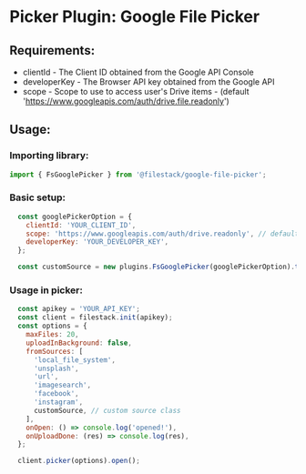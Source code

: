 # Picker Plugin: Google File Picker

## Requirements:

- clientId - The Client ID obtained from the Google API Console
- developerKey - The Browser API key obtained from the Google API 
- scope - Scope to use to access user's Drive items - (default 'https://www.googleapis.com/auth/drive.file.readonly')



## Usage: 

### Importing library:
```js
import { FsGooglePicker } from '@filestack/google-file-picker';

```

### Basic setup: 
```js 
  const googlePickerOption = {
    clientId: 'YOUR_CLIENT_ID',
    scope: 'https://www.googleapis.com/auth/drive.readonly', // default
    developerKey: 'YOUR_DEVELOPER_KEY',
  };

  const customSource = new plugins.FsGooglePicker(googlePickerOption).toSource();
```

### Usage in picker: 
```js
  const apikey = 'YOUR_API_KEY';
  const client = filestack.init(apikey);
  const options = {
    maxFiles: 20,
    uploadInBackground: false,
    fromSources: [
      'local_file_system',
      'unsplash',
      'url',
      'imagesearch',
      'facebook',
      'instagram',
      customSource, // custom source class
    ],
    onOpen: () => console.log('opened!'),
    onUploadDone: (res) => console.log(res),
  };

  client.picker(options).open();
```

